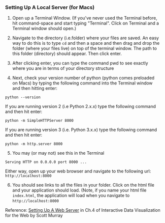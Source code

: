 ### Setting Up A Local Server (for Macs)

1. Open up a Terminal Window. (If you've never used the Terminal before, hit command-space and start typing "Terminal". Click on Terminal and a Terminal window should open.) 

2. Navigate to the directory (i.e.folder) where your files are saved. An easy way to do this is to type `cd` and then a space and then drag and drop the folder (where your files live) on top of the terminal window. The path to this folder (directory) should appear. Then click enter.

3. After clicking enter, you can type the command pwd to see exactly where you are in terms of your directory structure

4. Next, check your version number of python (python comes preloaded on Macs) by typing the following command into the Terminal window and then hitting enter:    
  ```
  python --version
  ```
If you are running version 2 (i.e Python 2.x.x) type the following command and then hit enter: 
  ```
  python -m SimpleHTTPServer 8000
  ```
If you are running version 3 (i.e. Python 3.x.x) type the following command and then hit enter: 
  ```
  python -m http.server 8000
  ```

5. You may (or may not) see this in the Terminal
  ```
  Serving HTTP on 0.0.0.0 port 8000 ...
  ```
Either way, open up your web browser and navigate to the following url: `http://localhost:8000`

6. You should see links to all the files in your folder. Click on the html file and your application should load. (Note, if you name your html file `index.html`, the application will load when you navigate to `http://localhost:8000`

Reference: [Setting Up A Web Server](http://chimera.labs.oreilly.com/books/1230000000345/ch04.html#_setting_up_a_web_server) in Ch.4 of Interactive Data Visualization for the Web by Scott Murray

